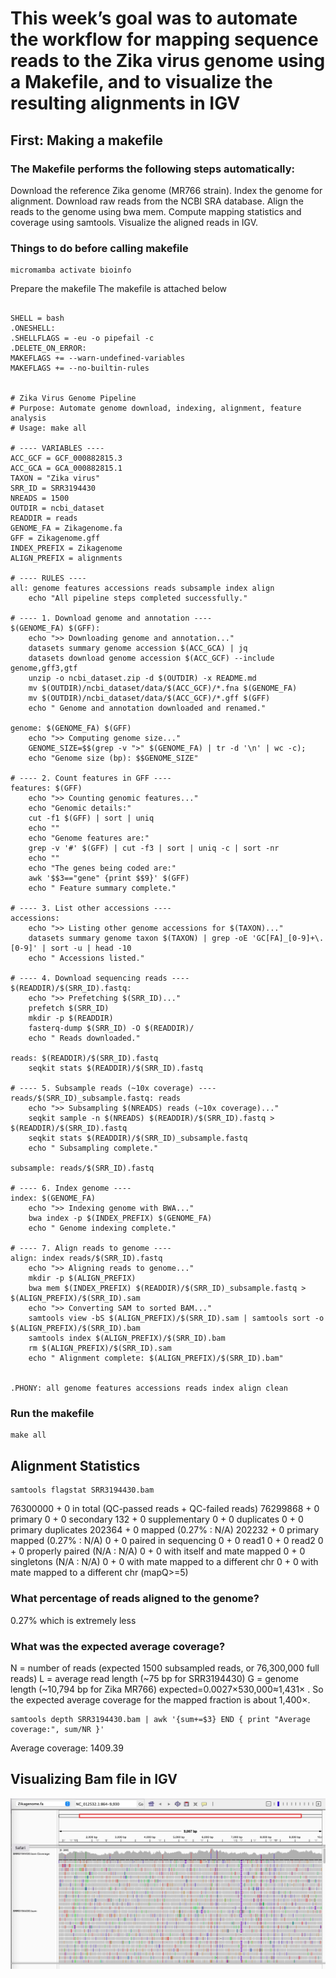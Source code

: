 # This week’s goal was to automate the workflow for mapping sequence reads to the Zika virus genome using a Makefile, and to visualize the resulting alignments in IGV

## First:  Making a makefile 
### The Makefile performs the following steps automatically:
Download the reference Zika genome (MR766 strain).
Index the genome for alignment.
Download raw reads from the NCBI SRA database.
Align the reads to the genome using bwa mem.
Compute mapping statistics and coverage using samtools.
Visualize the aligned reads in IGV.

### Things to do before calling makefile 
```
micromamba activate bioinfo
```
Prepare the makefile 
The makefile is attached below
```

SHELL = bash
.ONESHELL:
.SHELLFLAGS = -eu -o pipefail -c
.DELETE_ON_ERROR:
MAKEFLAGS += --warn-undefined-variables
MAKEFLAGS += --no-builtin-rules


# Zika Virus Genome Pipeline
# Purpose: Automate genome download, indexing, alignment, feature analysis
# Usage: make all

# ---- VARIABLES ----
ACC_GCF = GCF_000882815.3
ACC_GCA = GCA_000882815.1
TAXON = "Zika virus"
SRR_ID = SRR3194430
NREADS = 1500
OUTDIR = ncbi_dataset
READDIR = reads
GENOME_FA = Zikagenome.fa
GFF = Zikagenome.gff
INDEX_PREFIX = Zikagenome
ALIGN_PREFIX = alignments

# ---- RULES ----
all: genome features accessions reads subsample index align
	echo "All pipeline steps completed successfully."

# ---- 1. Download genome and annotation ----
$(GENOME_FA) $(GFF):
	echo ">> Downloading genome and annotation..."
	datasets summary genome accession $(ACC_GCA) | jq
	datasets download genome accession $(ACC_GCF) --include genome,gff3,gtf
	unzip -o ncbi_dataset.zip -d $(OUTDIR) -x README.md
	mv $(OUTDIR)/ncbi_dataset/data/$(ACC_GCF)/*.fna $(GENOME_FA)
	mv $(OUTDIR)/ncbi_dataset/data/$(ACC_GCF)/*.gff $(GFF)
	echo " Genome and annotation downloaded and renamed."

genome: $(GENOME_FA) $(GFF)
	echo ">> Computing genome size..."
	GENOME_SIZE=$$(grep -v ">" $(GENOME_FA) | tr -d '\n' | wc -c); 
	echo "Genome size (bp): $$GENOME_SIZE"

# ---- 2. Count features in GFF ----
features: $(GFF)
	echo ">> Counting genomic features..."
	echo "Genomic details:"
	cut -f1 $(GFF) | sort | uniq
	echo ""
	echo "Genome features are:"
	grep -v '#' $(GFF) | cut -f3 | sort | uniq -c | sort -nr
	echo ""
	echo "The genes being coded are:"
	awk '$$3=="gene" {print $$9}' $(GFF)
	echo " Feature summary complete."

# ---- 3. List other accessions ----
accessions:
	echo ">> Listing other genome accessions for $(TAXON)..."
	datasets summary genome taxon $(TAXON) | grep -oE 'GC[FA]_[0-9]+\.[0-9]' | sort -u | head -10
	echo " Accessions listed."

# ---- 4. Download sequencing reads ----
$(READDIR)/$(SRR_ID).fastq:
	echo ">> Prefetching $(SRR_ID)..."
	prefetch $(SRR_ID)
	mkdir -p $(READDIR)
	fasterq-dump $(SRR_ID) -O $(READDIR)/
	echo " Reads downloaded."

reads: $(READDIR)/$(SRR_ID).fastq
	seqkit stats $(READDIR)/$(SRR_ID).fastq

# ---- 5. Subsample reads (~10x coverage) ----
reads/$(SRR_ID)_subsample.fastq: reads
	echo ">> Subsampling $(NREADS) reads (~10x coverage)..."
	seqkit sample -n $(NREADS) $(READDIR)/$(SRR_ID).fastq > $(READDIR)/$(SRR_ID).fastq
	seqkit stats $(READDIR)/$(SRR_ID)_subsample.fastq
	echo " Subsampling complete."

subsample: reads/$(SRR_ID).fastq

# ---- 6. Index genome ----
index: $(GENOME_FA)
	echo ">> Indexing genome with BWA..."
	bwa index -p $(INDEX_PREFIX) $(GENOME_FA)
	echo " Genome indexing complete."

# ---- 7. Align reads to genome ----
align: index reads/$(SRR_ID).fastq
	echo ">> Aligning reads to genome..."
	mkdir -p $(ALIGN_PREFIX)
	bwa mem $(INDEX_PREFIX) $(READDIR)/$(SRR_ID)_subsample.fastq > $(ALIGN_PREFIX)/$(SRR_ID).sam
	echo ">> Converting SAM to sorted BAM..."
	samtools view -bS $(ALIGN_PREFIX)/$(SRR_ID).sam | samtools sort -o $(ALIGN_PREFIX)/$(SRR_ID).bam
	samtools index $(ALIGN_PREFIX)/$(SRR_ID).bam
	rm $(ALIGN_PREFIX)/$(SRR_ID).sam
	echo " Alignment complete: $(ALIGN_PREFIX)/$(SRR_ID).bam"


.PHONY: all genome features accessions reads index align clean

```
### Run the makefile
```
make all
```

## Alignment Statistics 
```
samtools flagstat SRR3194430.bam 
```

76300000 + 0 in total (QC-passed reads + QC-failed reads)
76299868 + 0 primary
0 + 0 secondary
132 + 0 supplementary
0 + 0 duplicates
0 + 0 primary duplicates
202364 + 0 mapped (0.27% : N/A)
202232 + 0 primary mapped (0.27% : N/A)
0 + 0 paired in sequencing
0 + 0 read1
0 + 0 read2
0 + 0 properly paired (N/A : N/A)
0 + 0 with itself and mate mapped
0 + 0 singletons (N/A : N/A)
0 + 0 with mate mapped to a different chr
0 + 0 with mate mapped to a different chr (mapQ>=5)

### What percentage of reads aligned to the genome?
0.27% which is extremely less 
### What was the expected average coverage?
N = number of reads (expected 1500 subsampled reads, or 76,300,000 full reads)
L = average read length (~75 bp for SRR3194430)
G = genome length (~10,794 bp for Zika MR766)
expected​=0.0027×530,000≈1,431× . So the expected average coverage for the mapped fraction is about 1,400×.

```
samtools depth SRR3194430.bam | awk '{sum+=$3} END { print "Average coverage:", sum/NR }'
```
Average coverage: 1409.39

## Visualizing Bam file in IGV 
<img src="images/img1.png" alt="image" width="800">


